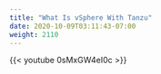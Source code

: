 ```yaml
---
title: "What Is vSphere With Tanzu"
date: 2020-10-09T03:11:43-07:00
weight: 2110
---
```

{{< youtube 0sMxGW4eI0c >}}
